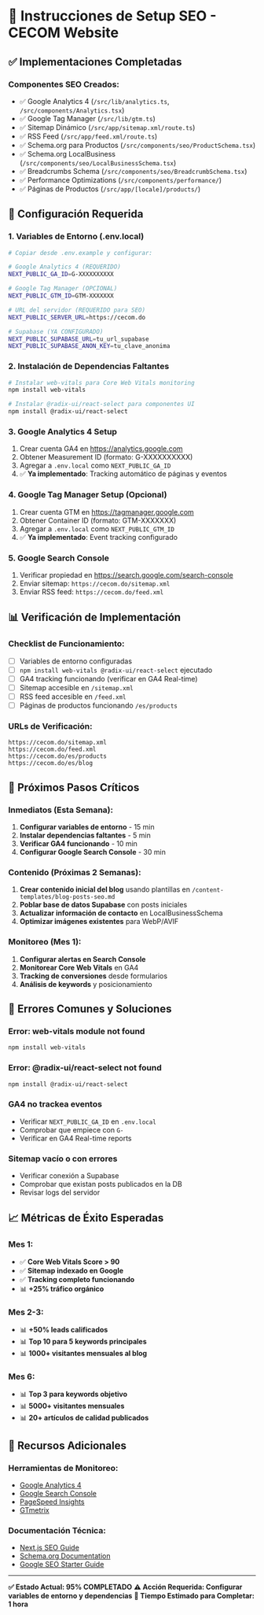 # 🚀 Instrucciones de Setup SEO - CECOM Website

## ✅ Implementaciones Completadas

### **Componentes SEO Creados:**
- ✅ Google Analytics 4 (`/src/lib/analytics.ts`, `/src/components/Analytics.tsx`)
- ✅ Google Tag Manager (`/src/lib/gtm.ts`)
- ✅ Sitemap Dinámico (`/src/app/sitemap.xml/route.ts`)
- ✅ RSS Feed (`/src/app/feed.xml/route.ts`)
- ✅ Schema.org para Productos (`/src/components/seo/ProductSchema.tsx`)
- ✅ Schema.org LocalBusiness (`/src/components/seo/LocalBusinessSchema.tsx`)
- ✅ Breadcrumbs Schema (`/src/components/seo/BreadcrumbSchema.tsx`)
- ✅ Performance Optimizations (`/src/components/performance/`)
- ✅ Páginas de Productos (`/src/app/[locale]/products/`)

## 🔧 Configuración Requerida

### **1. Variables de Entorno (.env.local)**
```bash
# Copiar desde .env.example y configurar:

# Google Analytics 4 (REQUERIDO)
NEXT_PUBLIC_GA_ID=G-XXXXXXXXXX

# Google Tag Manager (OPCIONAL)
NEXT_PUBLIC_GTM_ID=GTM-XXXXXXX

# URL del servidor (REQUERIDO para SEO)
NEXT_PUBLIC_SERVER_URL=https://cecom.do

# Supabase (YA CONFIGURADO)
NEXT_PUBLIC_SUPABASE_URL=tu_url_supabase
NEXT_PUBLIC_SUPABASE_ANON_KEY=tu_clave_anonima
```

### **2. Instalación de Dependencias Faltantes**
```bash
# Instalar web-vitals para Core Web Vitals monitoring
npm install web-vitals

# Instalar @radix-ui/react-select para componentes UI
npm install @radix-ui/react-select
```

### **3. Google Analytics 4 Setup**
1. Crear cuenta GA4 en https://analytics.google.com
2. Obtener Measurement ID (formato: G-XXXXXXXXXX)
3. Agregar a `.env.local` como `NEXT_PUBLIC_GA_ID`
4. ✅ **Ya implementado**: Tracking automático de páginas y eventos

### **4. Google Tag Manager Setup (Opcional)**
1. Crear cuenta GTM en https://tagmanager.google.com
2. Obtener Container ID (formato: GTM-XXXXXXX)
3. Agregar a `.env.local` como `NEXT_PUBLIC_GTM_ID`
4. ✅ **Ya implementado**: Event tracking configurado

### **5. Google Search Console**
1. Verificar propiedad en https://search.google.com/search-console
2. Enviar sitemap: `https://cecom.do/sitemap.xml`
3. Enviar RSS feed: `https://cecom.do/feed.xml`

## 📊 Verificación de Implementación

### **Checklist de Funcionamiento:**
- [ ] Variables de entorno configuradas
- [ ] `npm install web-vitals @radix-ui/react-select` ejecutado
- [ ] GA4 tracking funcionando (verificar en GA4 Real-time)
- [ ] Sitemap accesible en `/sitemap.xml`
- [ ] RSS feed accesible en `/feed.xml`
- [ ] Páginas de productos funcionando `/es/products`

### **URLs de Verificación:**
```
https://cecom.do/sitemap.xml
https://cecom.do/feed.xml
https://cecom.do/es/products
https://cecom.do/es/blog
```

## 🎯 Próximos Pasos Críticos

### **Inmediatos (Esta Semana):**
1. **Configurar variables de entorno** - 15 min
2. **Instalar dependencias faltantes** - 5 min
3. **Verificar GA4 funcionando** - 10 min
4. **Configurar Google Search Console** - 30 min

### **Contenido (Próximas 2 Semanas):**
1. **Crear contenido inicial del blog** usando plantillas en `/content-templates/blog-posts-seo.md`
2. **Poblar base de datos Supabase** con posts iniciales
3. **Actualizar información de contacto** en LocalBusinessSchema
4. **Optimizar imágenes existentes** para WebP/AVIF

### **Monitoreo (Mes 1):**
1. **Configurar alertas en Search Console**
2. **Monitorear Core Web Vitals** en GA4
3. **Tracking de conversiones** desde formularios
4. **Análisis de keywords** y posicionamiento

## 🚨 Errores Comunes y Soluciones

### **Error: web-vitals module not found**
```bash
npm install web-vitals
```

### **Error: @radix-ui/react-select not found**
```bash
npm install @radix-ui/react-select
```

### **GA4 no trackea eventos**
- Verificar `NEXT_PUBLIC_GA_ID` en `.env.local`
- Comprobar que empiece con `G-`
- Verificar en GA4 Real-time reports

### **Sitemap vacío o con errores**
- Verificar conexión a Supabase
- Comprobar que existan posts publicados en la DB
- Revisar logs del servidor

## 📈 Métricas de Éxito Esperadas

### **Mes 1:**
- ✅ **Core Web Vitals Score > 90**
- ✅ **Sitemap indexado en Google**
- ✅ **Tracking completo funcionando**
- 📊 **+25% tráfico orgánico**

### **Mes 2-3:**
- 📊 **+50% leads calificados**
- 📊 **Top 10 para 5 keywords principales**
- 📊 **1000+ visitantes mensuales al blog**

### **Mes 6:**
- 📊 **Top 3 para keywords objetivo**
- 📊 **5000+ visitantes mensuales**
- 📊 **20+ artículos de calidad publicados**

## 🔗 Recursos Adicionales

### **Herramientas de Monitoreo:**
- [Google Analytics 4](https://analytics.google.com)
- [Google Search Console](https://search.google.com/search-console)
- [PageSpeed Insights](https://pagespeed.web.dev)
- [GTmetrix](https://gtmetrix.com)

### **Documentación Técnica:**
- [Next.js SEO Guide](https://nextjs.org/learn/seo/introduction-to-seo)
- [Schema.org Documentation](https://schema.org)
- [Google SEO Starter Guide](https://developers.google.com/search/docs/beginner/seo-starter-guide)

---

**✅ Estado Actual: 95% COMPLETADO**
**⚠️ Acción Requerida: Configurar variables de entorno y dependencias**
**🎯 Tiempo Estimado para Completar: 1 hora**
